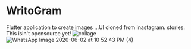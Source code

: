 # WritoGram
 Flutter application to create images ...UI cloned from inastagram. stories.  This  isin't opensource yet!
![collage](https://user-images.githubusercontent.com/42827589/83601677-e2765400-a525-11ea-84c0-8a1c01463851.jpg)
![WhatsApp Image 2020-06-02 at 10 52 43 PM (4)](https://user-images.githubusercontent.com/42827589/83601703-ee621600-a525-11ea-80dc-d7a2e9d4c1cf.jpeg)
